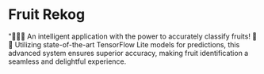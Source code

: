 ﻿# Fruit Rekog

"🍎🍌🍇 An intelligent application with the power to accurately classify fruits! 🍏🍊 Utilizing state-of-the-art TensorFlow Lite models for predictions, this advanced system ensures superior accuracy, making fruit identification a seamless and delightful experience.
